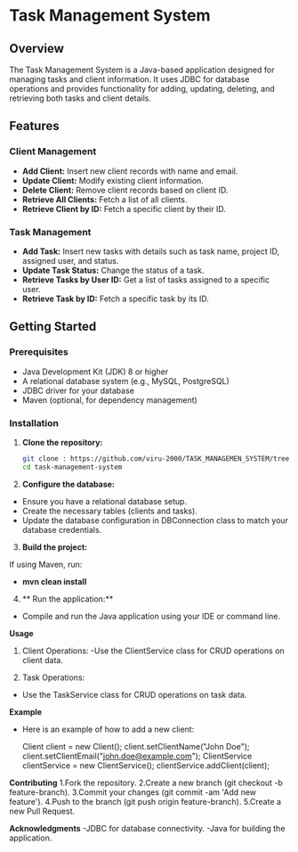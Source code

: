 # Task Management System

## Overview

The Task Management System is a Java-based application designed for managing tasks and client information. It uses JDBC for database operations and provides functionality for adding, updating, deleting, and retrieving both tasks and client details.

## Features

### Client Management
- **Add Client:** Insert new client records with name and email.
- **Update Client:** Modify existing client information.
- **Delete Client:** Remove client records based on client ID.
- **Retrieve All Clients:** Fetch a list of all clients.
- **Retrieve Client by ID:** Fetch a specific client by their ID.

### Task Management
- **Add Task:** Insert new tasks with details such as task name, project ID, assigned user, and status.
- **Update Task Status:** Change the status of a task.
- **Retrieve Tasks by User ID:** Get a list of tasks assigned to a specific user.
- **Retrieve Task by ID:** Fetch a specific task by its ID.

## Getting Started

### Prerequisites
- Java Development Kit (JDK) 8 or higher
- A relational database system (e.g., MySQL, PostgreSQL)
- JDBC driver for your database
- Maven (optional, for dependency management)

### Installation

1. **Clone the repository:**

   ```bash
   git clone : https://github.com/viru-2000/TASK_MANAGEMEN_SYSTEM/tree/main
   cd task-management-system

2. **Configure the database:**

- Ensure you have a relational database setup.
- Create the necessary tables (clients and tasks).
- Update the database configuration in DBConnection class to match your database credentials.

3. **Build the project:**

If using Maven, run:
-  **mvn clean install**

4. ** Run the application:**

- Compile and run the Java application using your IDE or command line.

**Usage**
1. Client Operations:
-Use the ClientService class for CRUD operations on client data.

2. Task Operations:
- Use the TaskService class for CRUD operations on task data.

**Example**
- Here is an example of how to add a new client:
  
   Client client = new Client();
   client.setClientName("John Doe");
   client.setClientEmail("john.doe@example.com");
   ClientService clientService = new ClientService();
   clientService.addClient(client);

**Contributing**
1.Fork the repository.
2.Create a new branch (git checkout -b feature-branch).
3.Commit your changes (git commit -am 'Add new feature').
4.Push to the branch (git push origin feature-branch).
5.Create a new Pull Request.

**Acknowledgments**
-JDBC for database connectivity.
-Java for building the application.
